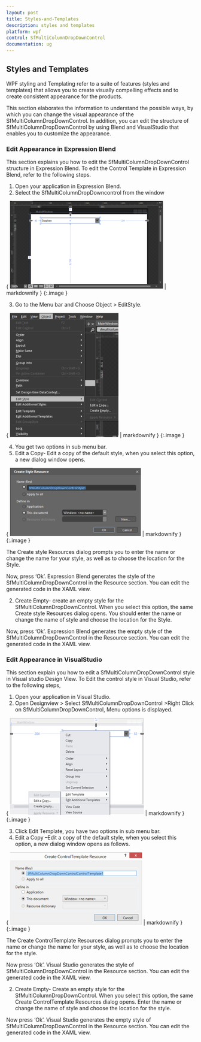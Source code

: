 ```yaml
---
layout: post
title: Styles-and-Templates
description: styles and templates
platform: wpf
control: SfMultiColumnDropDownControl
documentation: ug
---
```


## Styles and Templates

WPF styling and Templating refer to a suite of features (styles and templates) that allows you to create visually compelling effects and to create consistent appearance for the products.

This section elaborates the information to understand the possible ways, by which you can change the visual appearance of the SfMultiColumnDropDownControl. In addition, you can edit the structure of SfMultiColumnDropDownControl by using Blend and VisualStudio that enables you to customize the appearance. 

### Edit Appearance in Expression Blend

This section explains you how to edit the SfMultiColumnDropDownControl structure in Expression Blend. To edit the Control Template in Expression Blend, refer to the following steps.

1. Open your application in Expression Blend.
2. Select the SfMultiColumnDropDowncontrol from the window



{ ![A:/Dcumentationimages/sfmulticolumnimage/blendtemplatenew.png](Styles-and-Templates_images/Styles-and-Templates_img1.png) | markdownify }
{:.image }


3. Go to the Menu bar and Choose Object > EditStyle.

{ ![A:/Dcumentationimages/sfmulticolumnimage/objectwindow.png](Styles-and-Templates_images/Styles-and-Templates_img2.png) | markdownify }
{:.image }


4. You get two options in sub menu bar.
1. Edit a Copy- Edit a copy of the default style, when you select this option, a new dialog window opens.



{ ![A:/Dcumentationimages/sfmulticolumnimage/editcopy.png](Styles-and-Templates_images/Styles-and-Templates_img3.png) | markdownify }
{:.image }


The Create style Resources dialog prompts you to enter the name or change the name for your style, as well as to choose the location for the Style.

Now, press ‘Ok’. Expression Blend generates the style of the SfMultiColumnDropDownControl in the Resource section. You can edit the generated code in the XAML view.

2. Create Empty- create an empty style for the SfMultiColumnDropDownControl. When you select this option, the same Create style Resources dialog opens. You should enter the name or change the name of style and choose the location for the Style.

Now, press ‘Ok’. Expression Blend generates the empty style of the SfMultiColumnDropDownControl in the Resource section. You can edit the generated code in the XAML view.

### Edit Appearance in VisualStudio

This section explain you how to edit a SfMultiColumnDropDownControl style in Visual studio Design View. To Edit the control style in Visual Studio, refer to the following steps,

1. Open your application in Visual Studio.
2. Open Designview > Select SfMultiColumnDropDownControl >Right Click on SfMultiColumnDropDownControl, Menu options is displayed.                                                                                                                                                                



{ ![C:/Users/apoorvah.ramanathan/Desktop/1.png](Styles-and-Templates_images/Styles-and-Templates_img4.png) | markdownify }
{:.image }


3. Click Edit Template, you have two options in sub menu bar.
1. Edit a Copy –Edit a copy of the default style, when you select this option, a new dialog window opens as follows.

{ ![C:/Users/apoorvah.ramanathan/Desktop/1.png](Styles-and-Templates_images/Styles-and-Templates_img5.png) | markdownify }
{:.image }


The Create ControlTemplate Resources dialog prompts you to enter the name or change the name for your style, as well as to choose the location for the style. 

Now press ‘Ok’. Visual Studio generates the style of SfMultiColumnDropDownControl in the Resource section. You can edit the generated code in the XAML view.

2. Create Empty- Create an empty style for the SfMultiColumnDropDownControl. When you select this option, the same Create ControlTemplate Resources dialog opens. Enter the name or change the name of style and choose the location for the style.

Now press ‘Ok’. Visual Studio generates the empty style of SfMultiColumnDropDownControl in the Resource section. You can edit the generated code in the XAML view.

